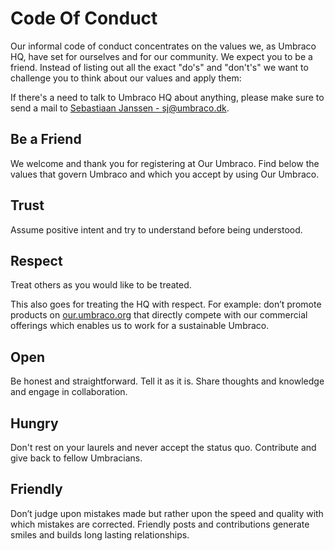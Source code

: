 # Code Of Conduct
 
Our informal code of conduct concentrates on the values we, as Umbraco HQ, have set for ourselves and for our community. We expect you to be a friend. 
Instead of listing out all the exact "do's" and "don't's" we want to challenge you to think about our values and apply them:

If there's a need to talk to Umbraco HQ about anything, please make sure to send a mail to [Sebastiaan Janssen - sj@umbraco.dk](mailto:sj@umbraco.dk).

## Be a Friend

We welcome and thank you for registering at Our Umbraco. Find below the values that govern Umbraco and which you accept by using Our Umbraco.

## Trust

Assume positive intent and try to understand before being understood.

## Respect

Treat others as you would like to be treated.

This also goes for treating the HQ with respect. For example: don’t promote products on [our.umbraco.org](https://our.umbraco.org) that directly compete with our commercial offerings which enables us to work for a sustainable Umbraco.

## Open

Be honest and straightforward. Tell it as it is. Share thoughts and knowledge and engage in collaboration.

## Hungry

Don't rest on your laurels and never accept the status quo. Contribute and give back to fellow Umbracians.

## Friendly

Don’t judge upon mistakes made but rather upon the speed and quality with which mistakes are corrected. Friendly posts and contributions generate smiles and builds long lasting relationships.